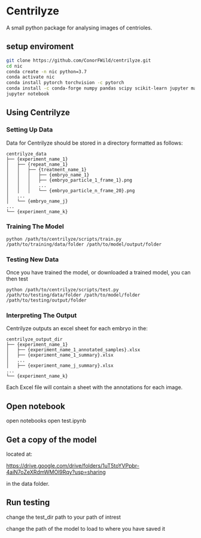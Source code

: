# Centrilyze

A small python package for analysing images of centrioles.

## setup enviroment
```bash
git clone https://github.com/ConorFWild/centrilyze.git
cd nic
conda create -n nic python=3.7
conda activate nic
conda install pytorch torchvision -c pytorch
conda install -c conda-forge numpy pandas scipy scikit-learn jupyter matplotlib hmmlearn fire openpyxl
jupyter notebook
```

## Using Centrilyze

### Setting Up Data

Data for Centrilyze should be stored in a directory formatted as follows:

```
centrilyze_data
├── {experiment_name_1}
│   ├── {repeat_name_1}
│   │   ├── {treatment_name_1}
│   │   │   ├── {embryo_name_1}
│   │   │   ├── {embryo_particle_1_frame_1}.png
│   │   │   ...
│   │   │   └── {embryo_particle_n_frame_20}.png
│   ...
│   └── {embryo_name_j}
... 
└── {experiment_name_k}

```

### Training The Model

```
python /path/to/centrilyze/scripts/train.py /path/to/training/data/folder /path/to/model/output/folder 
```

### Testing New Data

Once you have trained the model, or downloaded a trained model, you can then test

```
python /path/to/centrilyze/scripts/test.py /path/to/testing/data/folder /path/to/model/folder /path/to/testing/output/folder 
```

### Interpreting The Output

Centrilyze outputs an excel sheet for each embryo in the:

```
centrilyze_output_dir
├── {experiment_name_1}
│   ├── {experiment_name_1_annotated_samples}.xlsx
│   ├── {experiment_name_1_summary}.xlsx
│   ...
│   ├── {experiment_name_j_summary}.xlsx
...
└── {experiment_name_k}

```

Each Excel file will contain a sheet with the annotations for each image.

## Open notebook
open notebooks
open test.ipynb

## Get a copy of the model
located at:

https://drive.google.com/drive/folders/1uT5toYVPpbr-4aiN7oZeXRdmWMOl9Rqy?usp=sharing

in the data folder.

## Run testing
change the test_dir path to your path of intrest

change the path of the model to load to where you have saved it